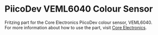 # PiicoDev VEML6040 Colour Sensor
Fritzing part for the Core Electronics PiicoDev colour sensor, VEML6040.
For more information about how to use the part, visit [Core Electronics](https://core-electronics.com.au/).
